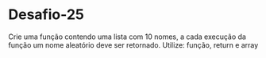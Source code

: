 # Desafio-25
Crie uma função contendo uma lista com 10 nomes, a cada execução da função um nome aleatório deve ser retornado. Utilize: função, return e array
